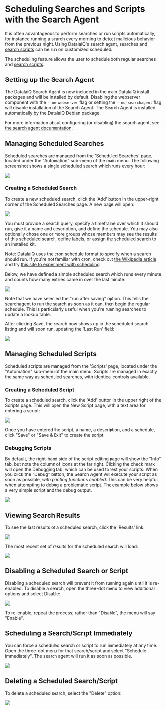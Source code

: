 # Scheduling Searches and Scripts with the Search Agent

It is often advantageous to perform searches or run scripts automatically, for instance running a search every morning to detect malicious behavior from the previous night. Using DatalaiQ's search agent, searches and [search scripts](scriptingsearch.md) can be run on customized scheduled.

The scheduling feature allows the user to schedule both regular searches and [search scripts](scriptingsearch.md).

## Setting up the Search Agent

The DatalaiQ Search Agent is now included in the main DatalaiQ install packages and will be installed by default. Disabling the webserver component with the `--no-webserver` flag or setting the `--no-searchagent` flag will disable installation of the Search Agent. The Search Agent is installed automatically by the DatalaiQ Debian package.

For more information about configuring (or disabling) the search agent, see [the search agent documentation](searchagent.md).

## Managing Scheduled Searches

Scheduled searches are managed from the 'Scheduled Searches' page, located under the "Automation" sub-menu of the main menu. The following screenshot shows a single scheduled search which runs every hour:

![](sched1.png)

### Creating a Scheduled Search

To create a new scheduled search, click the 'Add' button in the upper-right corner of the Scheduled Searches page. A new page will open:

![](newsched.png)

You must provide a search query, specify a timeframe over which it should run, give it a name and description, and define the schedule. You may also optionally chose one or more groups whose members may see the results of this scheduled search, define [labels](#!gui/labels/labels.md), or assign the scheduled search to an installed kit.

Note: DatalaiQ uses the cron schedule format to specify when a search should run. If you're not familiar with cron, check out [the Wikipedia article](https://en.wikipedia.org/wiki/Cron) and try [this site to experiment with scheduling](https://cron.help/)

Below, we have defined a simple scheduled search which runs every minute and counts how many entries came in over the last minute:

![](countsearch.png)

Note that we have selected the "run after saving" option. This tells the searchagent to run the search as soon as it can, then begin the regular schedule. This is particularly useful when you're running searches to update a lookup table.

After clicking Save, the search now shows up in the scheduled search listing and will soon run, updating the 'Last Run' field:

![](lastrun.png)

## Managing Scheduled Scripts

Scheduled scripts are managed from the 'Scripts' page, located under the "Automation" sub-menu of the main menu. Scripts are managed in exactly the same way as scheduled searches, with identical controls available.

### Creating a Scheduled Script

To create a scheduled search, click the 'Add' button in the upper right of the Scripts page. This will open the New Script page, with a text area for entering a script:

![](newscript.png)

Once you have entered the script, a name, a description, and a schedule, click "Save" or "Save & Exit" to create the script.

### Debugging Scripts

By default, the right-hand side of the script editing page will show the "Info" tab, but note the column of icons at the far right. Clicking the check mark will open the Debugging tab, which can be used to test your scripts. When you click the "Debug" button, the Search Agent will execute your script as soon as possible, *with printing functions enabled*. This can be very helpful when attempting to debug a problematic script. The example below shows a very simple script and the debug output.

![](debugscript.png)

## Viewing Search Results

To see the last results of a scheduled search, click the 'Results' link:

![](results.png)

The most recent set of results for the scheduled search will load:

![](results2.png)

## Disabling a Scheduled Search or Script

Disabling a scheduled search will prevent it from running again until it is re-enabled. To disable a search, open the three-dot menu to view additional options and select Disable:

![](disable.png)

To re-enable, repeat the process; rather than "Disable", the menu will say "Enable".

## Scheduling a Search/Script Immediately

You can force a scheduled search or script to run immediately at any time. Open the three-dot menu for that search/script and select "Schedule immediately". The search agent will run it as soon as possible.

![](immediate.png)

## Deleting a Scheduled Search/Script

To delete a scheduled search, select the "Delete" option:

![](delete.png)
